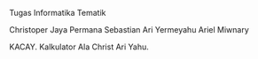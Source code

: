 Tugas Informatika Tematik

Christoper Jaya Permana
Sebastian Ari
Yermeyahu Ariel Miwnary

KACAY.
Kalkulator Ala Christ Ari Yahu.
